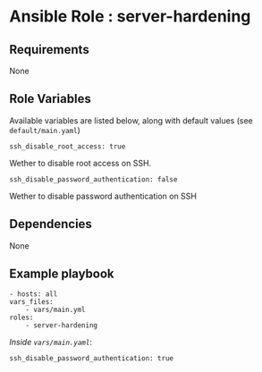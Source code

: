 # Ansible Role : server-hardening

## Requirements

None

## Role Variables

Available variables are listed below, along with default values (see `default/main.yaml`)


    ssh_disable_root_access: true
    

Wether to disable root access on SSH.


    ssh_disable_password_authentication: false    

Wether to disable password authentication on SSH


## Dependencies

None

## Example playbook

    - hosts: all
    vars_files:
        - vars/main.yml
    roles:
        - server-hardening

*Inside `vars/main.yaml`*:

    ssh_disable_password_authentication: true
